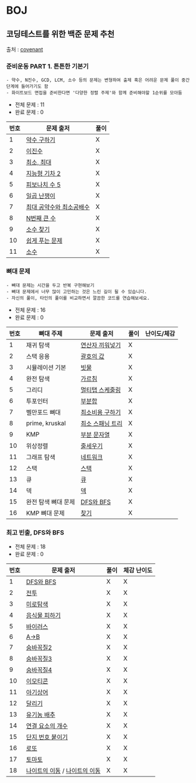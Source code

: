 # BOJ

## 코딩테스트를 위한 백준 문제 추천

출처 : [covenant](https://covenant.tistory.com/220)

### 준비운동 PART 1. 튼튼한 기본기

```
- 약수, N진수, GCD, LCM, 소수 등의 문제는 변형하여 출제 혹은 어려운 문제 풀이 중간 단계에 들어가기도 함
- 화이트보드 면접을 준비한다면 '다양한 정렬 주제'와 함께 준비해야할 1순위를 모아둠
```
- 전체 문제 : 11
- 완료 문제 : 0

| 번호 | 문제 출저                                                        | 풀이 |
| ---- | ---------------------------------------------------------------- | ---- |
| 1    | [약수 구하기](https://www.acmicpc.net/problem/2501)              | X    |
| 2    | [이진수](https://www.acmicpc.net/problem/2226)                   | X    |
| 3    | [최소, 최대](https://www.acmicpc.net/problem/10818)              | X    |
| 4    | [지능형 기차 2](https://www.acmicpc.net/problem/2460)            | X    |
| 5    | [피보나치 수 5](https://www.acmicpc.net/problem/10870)           | X    |
| 6    | [일곱 난쟁이](https://www.acmicpc.net/problem/2309)              | X    |
| 7    | [최대 공약수와 최소공배수](https://www.acmicpc.net/problem/2609) | X    |
| 8    | [N번째 큰 수](https://www.acmicpc.net/problem/2075)              | X    |
| 9    | [소수 찾기](https://www.acmicpc.net/problem/1978)                | X    |
| 10   | [쉽게 푸는 문제](https://www.acmicpc.net/problem/1292)           | X    |
| 11   | [소수](https://www.acmicpc.net/problem/1312)                     | X    |

### 뼈대 문제
```
- 뼈대 문제는 시간을 두고 반복 구현해보기
- 뼈대 문제에서 너무 많이 고민하는 것은 느린 길이 될 수 있습니다.
- 자신의 풀이, 타인의 풀이를 비교하면서 깔끔한 코드를 연습해보세요.
```

- 전체 문제 : 16
- 완료 문제 : 0

| 번호 | 뼈대 주제           | 문제 출저                                                | 풀이 | 난이도/체감 |
| ---- | ------------------- | -------------------------------------------------------- | ---- | ----------- |
| 1    | 재귀 탐색           | [연산자 끼워넣기](https://www.acmicpc.net/problem/14888) | X    |             |
| 2    | 스택 응용           | [괄호의 값](https://www.acmicpc.net/problem/2504)        | X    |             |
| 3    | 시뮬레이션 기본     | [빗물](https://www.acmicpc.net/problem/14719)            | X    |             |
| 4    | 완전 탐색           | [가르침](https://www.acmicpc.net/problem/1062)           | X    |             |
| 5    | 그리디              | [멀티탭 스케줄링](https://www.acmicpc.net/problem/1700)  | X    |             |
| 6    | 투포인터            | [부분합](https://www.acmicpc.net/problem/1806)           | X    |             |
| 7    | 벨만포드 뼈대       | [최소비용 구하기](https://www.acmicpc.net/problem/1916)  | X    |             |
| 8    | prime, kruskal      | [최소 스패닝 트리](https://www.acmicpc.net/problem/1197) | X    |             |
| 9    | KMP                 | [부분 문자열](https://www.acmicpc.net/problem/6550)      | X    |             |
| 10   | 위상정렬            | [줄세우기](https://www.acmicpc.net/problem/1681)         | X    |             |
| 11   | 그래프 탐색         | [네트워크](https://www.acmicpc.net/problem/1468)         | X    |             |
| 12   | 스택                | [스택](https://www.acmicpc.net/problem/10828)            | X    |             |
| 13   | 큐                  | [큐](https://www.acmicpc.net/problem/10845)              | X    |             |
| 14   | 덱                  | [덱](https://www.acmicpc.net/problem/10866)              | X    |             |
| 15   | 완전 탐색 뼈대 문제 | [DFS와 BFS](https://www.acmicpc.net/problem/1260)        | X    |
| 16   | KMP 뼈대 문제       | [찾기](https://www.acmicpc.net/problem/1786)             | X    |

### 최고 빈출, DFS와 BFS

- 전체 문제 : 18
- 완료 문제 : 0

| 번호 | 문제 출저                                                                                                      | 풀이 | 체감 난이도 |
| ---- | -------------------------------------------------------------------------------------------------------------- | ---- | ----------- |
| 1    | [DFS와 BFS](https://www.acmicpc.net/problem/1260)                                                              | X    | X           |
| 2    | [전투](https://www.acmicpc.net/problem/1303)                                                                   | X    | X           |
| 3    | [미로탐색](https://www.acmicpc.net/problem/2178)                                                               | X    | X           |
| 4    | [음식물 피하기](https://www.acmicpc.net/problem/1743)                                                          | X    | X           |
| 5    | [바이러스](https://www.acmicpc.net/problem/2606)                                                               | X    | X           |
| 6    | [A->B](https://www.acmicpc.net/problem/16953)                                                                  | X    | X           |
| 7    | [숨바꼭질2](https://www.acmicpc.net/problem/12851)                                                             | X    | X           |
| 8    | [숨바꼭질3](https://www.acmicpc.net/problem/13549)                                                             | X    | X           |
| 9    | [숨바꼭질4](https://www.acmicpc.net/problem/13913)                                                             | X    | X           |
| 10   | [이모티콘](https://www.acmicpc.net/problem/14226)                                                              | X    | X           |
| 11   | [아기상어](https://www.acmicpc.net/problem/16236)                                                              | X    | X           |
| 12   | [달리기](https://www.acmicpc.net/problem/2517)                                                                 | X    | X           |
| 13   | [유기농 배추](https://www.acmicpc.net/problem/1012)                                                            | X    | X           |
| 14   | [연결 요소의 개수](https://www.acmicpc.net/problem/11724)                                                      | X    | X           |
| 15   | [단지 번호 붙이기](https://www.acmicpc.net/problem/2667)                                                       | X    | X           |
| 16   | [로또](https://www.acmicpc.net/problem/2758)                                                                   | X    | X           |
| 17   | [토마토](https://www.acmicpc.net/problem/7569)                                                                 | X    | X           |
| 18   | [나이트의 이동](https://www.acmicpc.net/problem/7562) / [나이트의 이동](https://www.acmicpc.net/problem/13571) | X    | X           |
